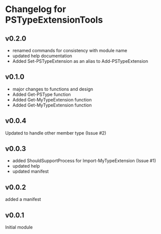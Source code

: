 # Changelog for PSTypeExtensionTools

## v0.2.0
- renamed commands for consistency with module name
- updated help documentation
- Added Set-PSTypeExtension as an alias to Add-PSTypeExtension

## v0.1.0
- major changes to functions and design
- Added Get-PSType function
- Added Get-MyTypeExtension function
- Added Get-MyTypeExtension function

## v0.0.4
Updated to handle other member type (Issue #2)

## v0.0.3
- added ShouldSupportProcess for Import-MyTypeExtension (Issue #1)
- updated help
- updated manifest

## v0.0.2
added a manifest

## v0.0.1
Initial module

